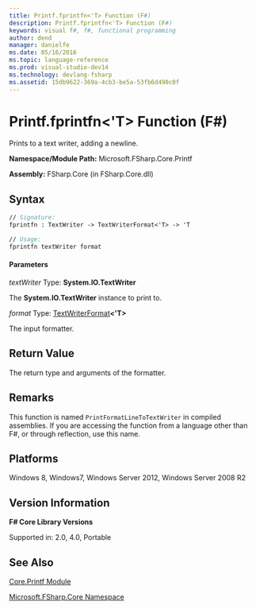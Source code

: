 ```yaml
---
title: Printf.fprintfn<'T> Function (F#)
description: Printf.fprintfn<'T> Function (F#)
keywords: visual f#, f#, functional programming
author: dend
manager: danielfe
ms.date: 05/16/2016
ms.topic: language-reference
ms.prod: visual-studio-dev14
ms.technology: devlang-fsharp
ms.assetid: 15db9622-369a-4cb3-be5a-53fb6d490c0f
---
```


# Printf.fprintfn<'T> Function (F#)

Prints to a text writer, adding a newline.

**Namespace/Module Path:** Microsoft.FSharp.Core.Printf

**Assembly:** FSharp.Core (in FSharp.Core.dll)


## Syntax

```fsharp
// Signature:
fprintfn : TextWriter -> TextWriterFormat<'T> -> 'T

// Usage:
fprintfn textWriter format
```

#### Parameters
*textWriter*
Type: **System.IO.TextWriter**


The **System.IO.TextWriter** instance to print to.


*format*
Type: [TextWriterFormat](https://msdn.microsoft.com/library/2080c4a5-7bdd-4a01-8e01-10b498af92de)**&lt;'T&gt;**


The input formatter.

## Return Value

The return type and arguments of the formatter.

## Remarks
This function is named `PrintFormatLineToTextWriter` in compiled assemblies. If you are accessing the function from a language other than F#, or through reflection, use this name.


## Platforms
Windows 8, Windows7, Windows Server 2012, Windows Server 2008 R2

## Version Information
**F# Core Library Versions**

Supported in: 2.0, 4.0, Portable

## See Also
[Core.Printf Module](Core.Printf-Module-%5BFSharp%5D.md)

[Microsoft.FSharp.Core Namespace](Microsoft.FSharp.Core-Namespace-%5BFSharp%5D.md)
